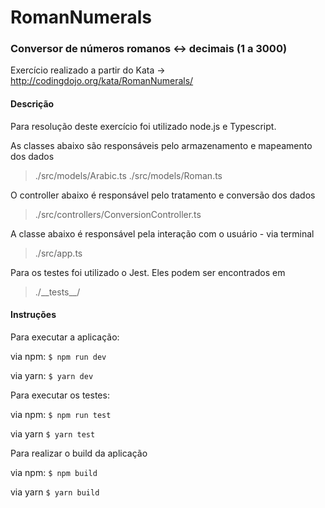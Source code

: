 # RomanNumerals

### Conversor de números romanos <-> decimais (1 a 3000)

Exercício realizado a partir do Kata -> http://codingdojo.org/kata/RomanNumerals/

#### Descrição

Para resolução deste exercício foi utilizado node.js e Typescript.

As classes abaixo são responsáveis pelo armazenamento e mapeamento dos dados
> ./src/models/Arabic.ts
> ./src/models/Roman.ts 

O controller abaixo é responsável pelo tratamento e conversão dos dados 
> ./src/controllers/ConversionController.ts

A classe abaixo é responsável pela interação com o usuário - via terminal
> ./src/app.ts

Para os testes foi utilizado o Jest. Eles podem ser encontrados em
> ./\_\_tests\_\_/

#### Instruções

Para executar a aplicação:

via npm:
`$ npm run dev`

via yarn:
`$ yarn dev`

Para executar os testes:

via npm:
`$ npm run test`

via yarn
`$ yarn test`

Para realizar o build da aplicação

via npm:
`$ npm build`

via yarn
`$ yarn build`